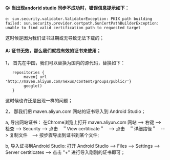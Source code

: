 #### Q: 当出现andorid studio 同步不成功时，错误信息提示如下：
```
e: sun.security.validator.ValidatorException: PKIX path building failed: sun.security.provider.certpath.SunCertPathBuilderException:
unable to find valid certification path to requested target 
```
这时候是因为我们证书过期或无导致无法下载的；

#### A: 证书无效，那么我们就找有效的证书来使用；

1， 首先在中国，我们可以替换为国内的源代码，替换如下：
```
   repositories {
        maven{ url 'http://maven.aliyun.com/nexus/content/groups/public/'}
        google()
   }
```

这时候也许还是出现一样的问题；

2， 那我们把 maven.aliyun.com 网站的证书导入到 Android Studio；

a, 导出网站证书： 在Chrome浏览上打开 maven.aliyun.com 网站 --> 右键 --> 检查 --> Security --> 点击　＂View certiticate＂　--> 点击　＂详细路径＂　--> 复制文件　--> 按步骤导出到证书到某个文件; 

b, 导入证书到Android Studio: 打开 Android Studio --> Files --> Settings --> Server certiticates --> 点击 "+" 进行导入刚刚的证书即可；
